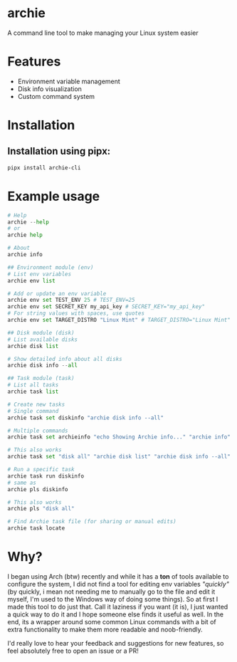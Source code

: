 # archie
A command line tool to make managing your Linux system easier

# Features
- Environment variable management
- Disk info visualization
- Custom command system

# Installation
## Installation using pipx:
```bash
pipx install archie-cli
```

# Example usage
```python
# Help
archie --help
# or
archie help

# About
archie info

## Environment module (env)
# List env variables
archie env list

# Add or update an env variable
archie env set TEST_ENV 25 # TEST_ENV=25
archie env set SECRET_KEY my_api_key # SECRET_KEY="my_api_key"
# For string values with spaces, use quotes
archie env set TARGET_DISTRO "Linux Mint" # TARGET_DISTRO="Linux Mint"

## Disk module (disk)
# List available disks
archie disk list

# Show detailed info about all disks
archie disk info --all

## Task module (task)
# List all tasks
archie task list

# Create new tasks
# Single command
archie task set diskinfo "archie disk info --all"

# Multiple commands
archie task set archieinfo "echo Showing Archie info..." "archie info"

# This also works
archie task set "disk all" "archie disk list" "archie disk info --all"

# Run a specific task
archie task run diskinfo 
# same as
archie pls diskinfo

# This also works
archie pls "disk all"

# Find Archie task file (for sharing or manual edits)
archie task locate

```

# Why?
I began using Arch (btw) recently and while it has a **ton** of tools available to configure the system, I did not find a tool for editing env variables *"quickly"* (by quickly, i mean not needing me to manually go to the file and edit it myself, I'm used to the Windows way of doing some things). So at first I made this tool to do just that. Call it laziness if you want (it is), I just wanted a quick way to do it and I hope someone else finds it useful as well. In the end, its a wrapper around some common Linux commands with a bit of extra functionality to make them more readable and noob-friendly.

I'd really love to hear your feedback and suggestions for new features, so feel absolutely free to open an issue or a PR!

